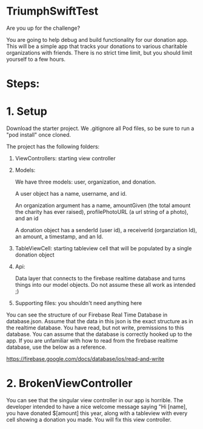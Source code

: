 # TriumphSwiftTest
Are you up for the challenge? 

You are going to help debug and build functionality for our donation app. This will be a simple app that tracks your donations to various charitable organizations with friends. There is no strict time limit, but you should limit yourself to a few hours. 

# Steps: 

# 1. Setup 

Download the starter project. We .gitignore all Pod files, so be sure to run a "pod install" once cloned. 

The project has the following folders: 

1. ViewControllers: starting view controller
2. Models:

   We have three models: user, organization, and donation.
   
   A user object has a name, username, and id. 
   
   An organization argument has a name, amountGiven (the total amount the charity has ever raised), profilePhotoURL (a url string of a photo), and an id
   
   A donation object has a senderId (user id), a receiverId (organziation Id), an amount, a timestamp, and an Id.


3. TableViewCell: starting tableview cell that will be populated by a single donation object

4. Api: 

   Data layer that connects to the firebase realtime database and turns things into our model objects. Do not assume these all work as intended ;)

5. Supporting files: you shouldn't need anything here 


You can see the structure of our Firebase Real Time Database in database.json. Assume that the data in this json is the exact structure as in the realtime database. You have read, but not write, premissions to this database. You can assume that the database is correctly hooked up to the app. If you are unfamiliar with how to read from the firebase realtime database, use the below as a reference.

https://firebase.google.com/docs/database/ios/read-and-write

# 2. BrokenViewController

You can see that the singular view controller in our app is horrible. The developer intended to have a nice welcome message saying "Hi [name], you have donated $[amount] this year, along with a tableview with every cell showing a donation you made. You will fix this view controller. 


